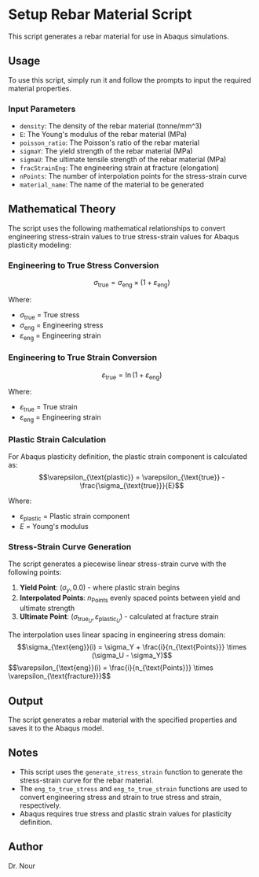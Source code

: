 # Setup Rebar Material Script

This script generates a rebar material for use in Abaqus simulations.

## Usage

To use this script, simply run it and follow the prompts to input the required material properties.

### Input Parameters

* `density`: The density of the rebar material (tonne/mm^3)
* `E`: The Young's modulus of the rebar material (MPa)
* `poisson_ratio`: The Poisson's ratio of the rebar material
* `sigmaY`: The yield strength of the rebar material (MPa)
* `sigmaU`: The ultimate tensile strength of the rebar material (MPa)
* `fracStrainEng`: The engineering strain at fracture (elongation)
* `nPoints`: The number of interpolation points for the stress-strain curve
* `material_name`: The name of the material to be generated

## Mathematical Theory

The script uses the following mathematical relationships to convert engineering stress-strain values to true stress-strain values for Abaqus plasticity modeling:

### Engineering to True Stress Conversion
$$\sigma_{\text{true}} = \sigma_{\text{eng}} \times (1 + \varepsilon_{\text{eng}})$$

Where:
- $\sigma_{\text{true}}$ = True stress
- $\sigma_{\text{eng}}$ = Engineering stress  
- $\varepsilon_{\text{eng}}$ = Engineering strain

### Engineering to True Strain Conversion
$$\varepsilon_{\text{true}} = \ln(1 + \varepsilon_{\text{eng}})$$

Where:
- $\varepsilon_{\text{true}}$ = True strain
- $\varepsilon_{\text{eng}}$ = Engineering strain

### Plastic Strain Calculation
For Abaqus plasticity definition, the plastic strain component is calculated as:
$$\varepsilon_{\text{plastic}} = \varepsilon_{\text{true}} - \frac{\sigma_{\text{true}}}{E}$$

Where:
- $\varepsilon_{\text{plastic}}$ = Plastic strain component
- $E$ = Young's modulus

### Stress-Strain Curve Generation
The script generates a piecewise linear stress-strain curve with the following points:

1. **Yield Point**: $(\sigma_y, 0.0)$ - where plastic strain begins
2. **Interpolated Points**: $n_{\text{Points}}$ evenly spaced points between yield and ultimate strength
3. **Ultimate Point**: $(\sigma_{\text{true}_U}, \varepsilon_{\text{plastic}_U})$ - calculated at fracture strain

The interpolation uses linear spacing in engineering stress domain:
$$\sigma_{\text{eng}}(i) = \sigma_Y + \frac{i}{n_{\text{Points}}} \times (\sigma_U - \sigma_Y)$$
$$\varepsilon_{\text{eng}}(i) = \frac{i}{n_{\text{Points}}} \times \varepsilon_{\text{fracture}}}$$

## Output

The script generates a rebar material with the specified properties and saves it to the Abaqus model.

## Notes

* This script uses the `generate_stress_strain` function to generate the stress-strain curve for the rebar material.
* The `eng_to_true_stress` and `eng_to_true_strain` functions are used to convert engineering stress and strain to true stress and strain, respectively.
* Abaqus requires true stress and plastic strain values for plasticity definition.

## Author

Dr. Nour